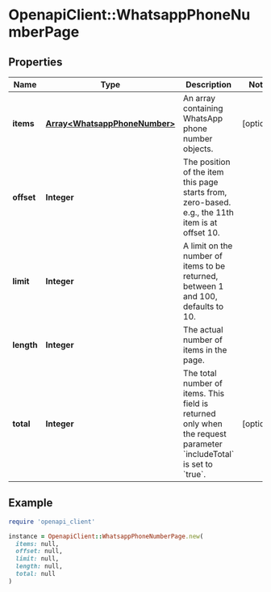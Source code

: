 # OpenapiClient::WhatsappPhoneNumberPage

## Properties

| Name | Type | Description | Notes |
| ---- | ---- | ----------- | ----- |
| **items** | [**Array&lt;WhatsappPhoneNumber&gt;**](WhatsappPhoneNumber.md) | An array containing WhatsApp phone number objects. | [optional] |
| **offset** | **Integer** | The position of the item this page starts from, zero-based. e.g., the 11th item is at offset 10. |  |
| **limit** | **Integer** | A limit on the number of items to be returned, between 1 and 100, defaults to 10. |  |
| **length** | **Integer** | The actual number of items in the page. |  |
| **total** | **Integer** | The total number of items. This field is returned only when the request parameter &#x60;includeTotal&#x60; is set to &#x60;true&#x60;. | [optional] |

## Example

```ruby
require 'openapi_client'

instance = OpenapiClient::WhatsappPhoneNumberPage.new(
  items: null,
  offset: null,
  limit: null,
  length: null,
  total: null
)
```


